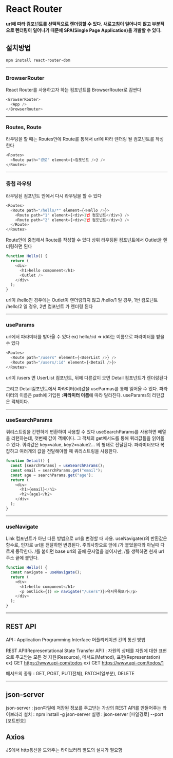 # React Router

**url에 따라 컴포넌트를 선택적으로 렌더링할 수 있다. 새로고침이 일어나지 않고 부분적으로 렌더링이 일어나기 때문에 SPA(Single Page Application)을 개발할 수 있다.**

## 설치방법

    npm install react-router-dom

---

### BrowserRouter

React Router를 사용하고자 하는 컴포넌트를 BrowserRouter로 감싼다

```javascript
<BrowserRouter>
  <App />
</BrowserRouter>
```

---

### Routes, Route

라우팅을 할 때는 Routes안에 Route를 통해서 url에 따라 렌더링 될 컴포넌트를 작성한다

```javascript
<Routes>
  <Route path="경로" element={<컴포넌트 />} />
</Routes>
```

---

### 중첩 라우팅

라우팅된 컴포넌트 안에서 다시 라우팅을 할 수 있다

```javascript
<Routes>
  <Route path="/hello/*" element={<Hello />}>
    <Route path="1" element={<div>1번 컴포넌트</div>} />
    <Route path="2" element={<div>2번 컴포넌트</div>} />
  </Route>
</Routes>
```

Route안에 중첩해서 Route를 작성할 수 있다
상위 라우팅된 컴포넌트에서 Outlet을 렌더링하면 된다

```javascript
function Hello() {
  return (
    <div>
      <h1>hello component</h1>
      <Outlet />
    </div>
  );
}
```

url이 /hello인 경우에는 Outlet이 렌더링되지 않고
/hello/1 일 경우, 1번 컴포넌트
/hello/2 일 경우, 2번 컴포넌트 가 렌더링 된다

---

### useParams

url에서 파라미터를 받아올 수 있다
ex) hello/:id => id라는 이름으로 파라미터를 받을 수 있다

```javascript
<Routes>
  <Route path="/users" element={<UserList />} />
  <Route path="/users/:id" element={<Detail />}>
</Routes>
```

url이 /users 면 UserList 컴포넌트,
뒤에 다른값이 오면 Detail 컴포넌트가 렌더링된다

그리고 Detail컴포넌트에서 파라미터(id)값을 useParmas를 통해 읽어올 수 있다.
파라미터의 이름은 path에 기입된 **:파라미터 이름**에 따라 달라진다.
useParams의 리턴값은 객체이다.

---

### useSearchParams

쿼리스트링을 간편하게 변환하여 사용할 수 있다
useSearchParams를 사용하면 배열을 리턴하는데, 첫번째 값이 객체이다.
그 객체의 get메서드를 통해 쿼리값들을 읽어올 수 있다.
쿼리값은 key=value, key2=value2... 의 형태로 전달된다.
파라미터보다 복잡하고 여러개의 값을 전달해야할 때 쿼리스트링을 사용한다.

```javascript
function Detail() {
  const [searchParams] = useSearchParams();
  const email = searchParams.get("email");
  const age = searchParams.get("age");
  return (
    <div>
      <h1>{email}</h1>
      <h2>{age}</h2>
    </div>
  );
}
```

---

### useNavigate

Link 컴포넌트가 아닌 다른 방법으로 url을 변경할 때 사용.
useNavigate()의 반환값은 함수로, 인자로 url을 전달하면 변경된다.
주의사항으로 앞에 /가 붙었을때와 아닐때 다르게 동작한다. /를 붙이면 base url의 끝에 문자열을 붙이지만, /를 생략하면 현재 url주소 끝에 붙인다.

```javascript
function Hello() {
  const navigate = useNavigate();
  return (
    <div>
      <h1>hello component</h1>
      <p onClick={() => navigate("/users")}>유저목록보기</p>
    </div>
  );
}
```

---

## REST API

API : Application Programming Interface
어플리케이션 간의 통신 방법

REST API(Representational State Transfer API) : 자원의 상태를 자원에 대한 표현으로 주고받는 모든 것
자원(Resource), 메서드(Method), 표현(Representation)
ex) GET https://www.api-com/todos
ex) GET https://www.api-com/todos/1

메서드의 종류 : GET, POST, PUT(전체), PATCH(일부분), DELETE

---

## json-server

json-server : json파일에 저장된 정보를 주고받는 가상의 REST API를 만들어주는 라이브러리
설치 : npm install -g json-server
실행 : json-server [파일경로] --port [포트번호]

## Axios

JS에서 http통신을 도와주는 라이브러리
별도의 설치가 필요함
